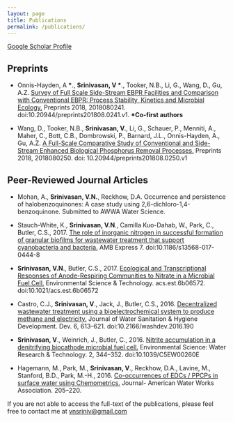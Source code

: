 ```yaml
---
layout: page
title: Publications
permalink: /publications/
---
```

[Google Scholar Profile](https://scholar.google.com/citations?user=PaJVx5UAAAAJ&hl=en)

## Preprints
- Onnis-Hayden, A **\***., **Srinivasan, V \***., Tooker, N.B., Li, G., Wang, D., Gu, A.Z. [Survey of Full Scale Side-Stream EBPR Facilities and Comparison with Conventional EBPR: Process Stability, Kinetics and Microbial Ecology.](https://www.preprints.org/manuscript/201808.0241/v1) Preprints 2018, 2018080241. doi:10.20944/preprints201808.0241.v1. **\*Co-first authors**

- Wang, D., Tooker, N.B., **Srinivasan, V.**, Li, G., Schauer, P., Menniti, A., Maher, C., Bott, C.B., Dombrowski, P., Barnard, J.L., Onnis-Hayden, A., Gu, A.Z. [A Full-Scale Comparative Study of Conventional and Side-Stream Enhanced Biological Phosphorus Removal Processes.](https://www.preprints.org/manuscript/201808.0250/v1) Preprints 2018, 2018080250. doi: 10.20944/preprints201808.0250.v1


## Peer-Reviewed Journal Articles
- Mohan, A., **Srinivasan, V.N.**, Reckhow, D.A. Occurrence and persistence of halobenzoquinones: A case study using 2,6-dichloro-1,4-benzoquinone. Submitted to AWWA Water Science.

- Stauch-White, K., **Srinivasan, V.N**., Camilla Kuo-Dahab, W., Park, C., Butler, C.S., 2017. [The role of inorganic nitrogen in successful formation of granular biofilms for wastewater treatment that support cyanobacteria and bacteria.](https://link.springer.com/article/10.1186/s13568-017-0444-8) AMB Express 7. doi:10.1186/s13568-017-0444-8

- **Srinivasan, V.N**., Butler, C.S., 2017. [Ecological and Transcriptional Responses of Anode-Respiring Communities to Nitrate in a Microbial Fuel Cell.](https://pubs.acs.org/doi/abs/10.1021/acs.est.6b06572) Environmental Science & Technology. acs.est.6b06572. doi:10.1021/acs.est.6b06572

- Castro, C.J., **Srinivasan, V**., Jack, J., Butler, C.S., 2016. [Decentralized wastewater treatment using a bioelectrochemical system to produce methane and electricity.](http://washdev.iwaponline.com/content/6/4/613) Journal of Water Sanitation & Hygiene Development. Dev. 6, 613–621. doi:10.2166/washdev.2016.190

- **Srinivasan, V**., Weinrich, J., Butler, C., 2016. [Nitrite accumulation in a denitrifying biocathode microbial fuel cell.](http://pubs.rsc.org/en/content/articlehtml/2016/ew/c5ew00260e) Environmental Science: Water Research & Technology. 2, 344–352. doi:10.1039/C5EW00260E  

- Hagemann, M., Park, M., **Srinivasan, V**., Reckhow, D.A., Lavine, M., Stanford, B.D., Park, M.-H., 2016. [Co-occurrences of EDCs / PPCPs in surface water using Chemometrics.](https://onlinelibrary.wiley.com/doi/abs/10.5942/jawwa.2016.108.0042) Journal- American Water Works Association. 205–220.

If you are not able to access the full-text of the publications, please feel free to contact me at [vnsriniv@gmail.com](mailto:vnsriniv@gmail.com)
